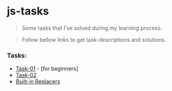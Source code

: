 # js-tasks

> Some tasks that I've solved during my learning process.

> Follow bellow links to get task-descriptions and solutions.

### Tasks:
- [Task-01](src/task-01) - [for beginners]
- [Task-02](src/task-02)
- [Built-in Replacers](src/built-ins)
